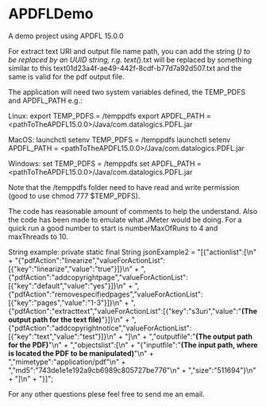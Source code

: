 # APDFLDemo
A demo project using APDFL 15.0.0

For extract text URI and output file name path, you can add the string (_) to be replaced by an UUID string, r.g. text(_).txt will be
replaced by something similar to this text01d23a4f-ae49-442f-8cdf-b77d7a92d507.txt and the same is valid for the pdf output file.

The application will need two system variables defined, the TEMP_PDFS and APDFL_PATH e.g.:

Linux: 
export TEMP_PDFS = <path>/temppdfs 
export APDFL_PATH = <pathToTheAPDFL15.0.0>/Java/com.datalogics.PDFL.jar

MacOS: 
launchctl setenv TEMP_PDFS = <path>/temppdfs 
launchctl setenv APDFL_PATH = <pathToTheAPDFL15.0.0>/Java/com.datalogics.PDFL.jar

Windows:
set TEMP_PDFS = <path>/temppdfs
set APDFL_PATH = <pathToTheAPDFL15.0.0>/Java/com.datalogics.PDFL.jar

Note that the /temppdfs folder need to have read and write permission (good to use chmod 777 $TEMP_PDFS).

The code has reasonable amount of comments to help the understand.
Also the code has been made to emulate what JMeter would be doing.
For a quick run a good number to start is numberMaxOfRuns to 4 and maxThreads to 10.

String example:
private static final String jsonExample2 = "[{\"actionlist\":[\n" +
"{\"pdfAction\":\"linearize\",\"valueForActionList\":[{\"key\":\"linearize\",\"value\":\"true\"}]}\n" +
",{\"pdfAction\":\"addcopyrightpage\",\"valueForActionList\":[{\"key\":\"default\",\"value\":\"yes\"}]}\n" +
",{\"pdfAction\":\"removespecifiedpages\",\"valueForActionList\":[{\"key\":\"pages\",\"value\":\"1-3\"}]}\n" +
",{\"pdfAction\":\"extracttext\",\"valueForActionList\":[{\"key\":\"s3uri\",\"value\":\"**(The output path for the text file)**\"}]}\n" +
",{\"pdfAction\":\"addcopyrightnotice\",\"valueForActionList\":[{\"key\":\"text\",\"value\":\"test\"}]}\n" +
"]\n" +
",\"outputfile\":\"**(The output path for the PDF)**\"\n" +
",\"objectslist\":[\n" +
"{\"inputfile\":\"**(The input path, where is located the PDF to be manipulated)**\"\n" +
",\"mimetype\":\"application/pdf\"\n" +
",\"md5\":\"743de1e1e192a9cb6989c805727be776\"\n" +
",\"size\":\"511694\"}\n" +
"]\n" +
"}]";

For any other questions plese feel free to send me an email.
